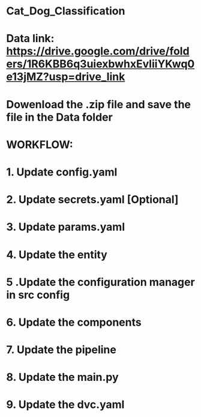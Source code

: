 # Cat_Dog_Classification

# Data link: https://drive.google.com/drive/folders/1R6KBB6q3uiexbwhxEvliiYKwq0e13jMZ?usp=drive_link

# Dowenload the .zip file and save the file in the Data folder

# WORKFLOW:

# 1. Update config.yaml

# 2. Update secrets.yaml [Optional]

# 3. Update params.yaml

# 4. Update the entity

# 5 .Update the configuration manager in src config

# 6. Update the components

# 7. Update the pipeline

# 8. Update the main.py

# 9. Update the dvc.yaml
